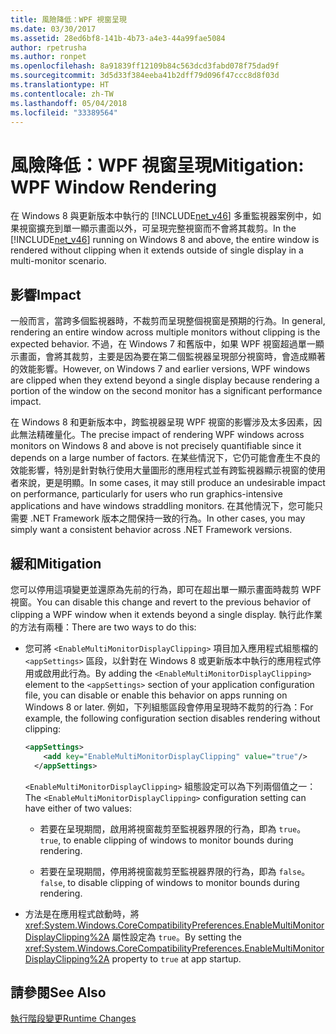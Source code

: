 ```yaml
---
title: 風險降低：WPF 視窗呈現
ms.date: 03/30/2017
ms.assetid: 28ed6bf8-141b-4b73-a4e3-44a99fae5084
author: rpetrusha
ms.author: ronpet
ms.openlocfilehash: 8a91839ff12109b84c563dcd3fabd078f75dad9f
ms.sourcegitcommit: 3d5d33f384eeba41b2dff79d096f47ccc8d8f03d
ms.translationtype: HT
ms.contentlocale: zh-TW
ms.lasthandoff: 05/04/2018
ms.locfileid: "33389564"
---
```

# <a name="mitigation-wpf-window-rendering"></a><span data-ttu-id="37297-102">風險降低：WPF 視窗呈現</span><span class="sxs-lookup"><span data-stu-id="37297-102">Mitigation: WPF Window Rendering</span></span>
<span data-ttu-id="37297-103">在 Windows 8 與更新版本中執行的 [!INCLUDE[net_v46](../../../includes/net-v46-md.md)] 多重監視器案例中，如果視窗擴充到單一顯示畫面以外，可呈現完整視窗而不會將其裁剪。</span><span class="sxs-lookup"><span data-stu-id="37297-103">In the [!INCLUDE[net_v46](../../../includes/net-v46-md.md)] running on Windows 8 and above, the entire window is rendered without clipping when it extends outside of single display in a multi-monitor scenario.</span></span>  
  
## <a name="impact"></a><span data-ttu-id="37297-104">影響</span><span class="sxs-lookup"><span data-stu-id="37297-104">Impact</span></span>  
 <span data-ttu-id="37297-105">一般而言，當跨多個監視器時，不裁剪而呈現整個視窗是預期的行為。</span><span class="sxs-lookup"><span data-stu-id="37297-105">In general, rendering an entire window across multiple monitors without clipping is the expected behavior.</span></span> <span data-ttu-id="37297-106">不過，在 Windows 7 和舊版中，如果 WPF 視窗超過單一顯示畫面，會將其裁剪，主要是因為要在第二個監視器呈現部分視窗時，會造成顯著的效能影響。</span><span class="sxs-lookup"><span data-stu-id="37297-106">However, on Windows 7 and earlier versions, WPF windows are clipped when they extend beyond a single display because rendering a portion of the window on the second monitor has a significant performance impact.</span></span>  
  
 <span data-ttu-id="37297-107">在 Windows 8 和更新版本中，跨監視器呈現 WPF 視窗的影響涉及太多因素，因此無法精確量化。</span><span class="sxs-lookup"><span data-stu-id="37297-107">The precise impact of rendering WPF windows across monitors on Windows 8 and above is not precisely quantifiable since it depends on a large number of factors.</span></span> <span data-ttu-id="37297-108">在某些情況下，它仍可能會產生不良的效能影響，特別是針對執行使用大量圖形的應用程式並有跨監視器顯示視窗的使用者來說，更是明顯。</span><span class="sxs-lookup"><span data-stu-id="37297-108">In some cases, it may still produce an undesirable impact on performance, particularly for users who run graphics-intensive applications and have windows straddling monitors.</span></span> <span data-ttu-id="37297-109">在其他情況下，您可能只需要 .NET Framework 版本之間保持一致的行為。</span><span class="sxs-lookup"><span data-stu-id="37297-109">In other cases, you may simply want a consistent behavior across .NET Framework versions.</span></span>  
  
## <a name="mitigation"></a><span data-ttu-id="37297-110">緩和</span><span class="sxs-lookup"><span data-stu-id="37297-110">Mitigation</span></span>  
 <span data-ttu-id="37297-111">您可以停用這項變更並還原為先前的行為，即可在超出單一顯示畫面時裁剪 WPF 視窗。</span><span class="sxs-lookup"><span data-stu-id="37297-111">You can disable this change and revert to the previous behavior of clipping a WPF window when it extends beyond a single display.</span></span> <span data-ttu-id="37297-112">執行此作業的方法有兩種：</span><span class="sxs-lookup"><span data-stu-id="37297-112">There are two ways to do this:</span></span>  
  
-   <span data-ttu-id="37297-113">您可將 `<EnableMultiMonitorDisplayClipping>` 項目加入應用程式組態檔的 `<appSettings>` 區段，以針對在 Windows 8 或更新版本中執行的應用程式停用或啟用此行為。</span><span class="sxs-lookup"><span data-stu-id="37297-113">By adding the `<EnableMultiMonitorDisplayClipping>` element to the `<appSettings>` section of your application configuration file, you can disable or enable this behavior on apps running on Windows 8 or later.</span></span> <span data-ttu-id="37297-114">例如，下列組態區段會停用呈現時不裁剪的行為：</span><span class="sxs-lookup"><span data-stu-id="37297-114">For example, the following configuration section disables rendering without clipping:</span></span>  
  
    ```xml  
    <appSettings>  
        <add key="EnableMultiMonitorDisplayClipping" value="true"/>  
      </appSettings>  
    ```  
  
     <span data-ttu-id="37297-115">`<EnableMultiMonitorDisplayClipping>` 組態設定可以為下列兩個值之一：</span><span class="sxs-lookup"><span data-stu-id="37297-115">The `<EnableMultiMonitorDisplayClipping>` configuration setting can have either of two values:</span></span>  
  
    -   <span data-ttu-id="37297-116">若要在呈現期間，啟用將視窗裁剪至監視器界限的行為，即為 `true`。</span><span class="sxs-lookup"><span data-stu-id="37297-116">`true`, to enable clipping of windows to monitor bounds during rendering.</span></span>  
  
    -   <span data-ttu-id="37297-117">若要在呈現期間，停用將視窗裁剪至監視器界限的行為，即為 `false`。</span><span class="sxs-lookup"><span data-stu-id="37297-117">`false`, to disable clipping of windows to monitor bounds during rendering.</span></span>  
  
-   <span data-ttu-id="37297-118">方法是在應用程式啟動時，將 <xref:System.Windows.CoreCompatibilityPreferences.EnableMultiMonitorDisplayClipping%2A> 屬性設定為 `true`。</span><span class="sxs-lookup"><span data-stu-id="37297-118">By setting the <xref:System.Windows.CoreCompatibilityPreferences.EnableMultiMonitorDisplayClipping%2A> property to `true` at app startup.</span></span>  
  
## <a name="see-also"></a><span data-ttu-id="37297-119">請參閱</span><span class="sxs-lookup"><span data-stu-id="37297-119">See Also</span></span>  
 [<span data-ttu-id="37297-120">執行階段變更</span><span class="sxs-lookup"><span data-stu-id="37297-120">Runtime Changes</span></span>](../../../docs/framework/migration-guide/runtime-changes-in-the-net-framework-4-6.md)
